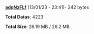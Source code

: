 [**adqNzFLf**](/data/adqNzFLf.txt) (13/01/23 - 23:41)- 242 bytes

**Total Datas**: 4223

**Total Size**: 26.19 MB / 26.2 MB